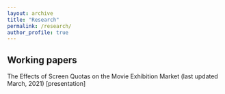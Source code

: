 ```yaml
---
layout: archive
title: "Research"
permalink: /research/
author_profile: true
---
```


## Working papers 

The Effects of Screen Quotas on the Movie Exhibition Market (last updated March, 2021) \[presentation]

